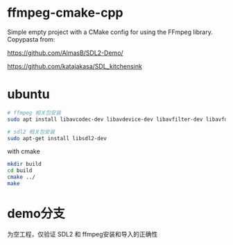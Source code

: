 # ffmpeg-cmake-cpp

Simple empty project with a CMake config for using the FFmpeg library. Copypasta from:

https://github.com/AlmasB/SDL2-Demo/

https://github.com/katajakasa/SDL_kitchensink

# ubuntu

```bash
# ffmpeg 相关包安装
sudo apt install libavcodec-dev libavdevice-dev libavfilter-dev libavformat-dev libavresample-dev libavutil-dev

# sdl2 相关包安装
sudo apt-get install libsdl2-dev
```

with cmake

```bash
mkdir build
cd build
cmake ../
make
```

# demo分支
为空工程，仅验证 SDL2 和 ffmpeg安装和导入的正确性